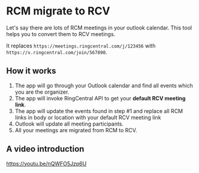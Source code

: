# RCM migrate to RCV

Let's say there are lots of RCM meetings in your outlook calendar. This tool helps you to convert them to RCV meetings.

It replaces `https://meetings.ringcentral.com/j/123456` with `https://v.ringcentral.com/join/567890`.


## How it works

1. The app will go through your Outlook calendar and find all events which you are the organizer.
2. The app will invoke RingCentral API to get your **default RCV meeting link**.
3. The app will update the events found in step #1 and replace all RCM links in body or location with your default RCV meeting link
4. Outlook will update all meeting participants.
5. All your meetings are migrated from RCM to RCV.


## A video introduction

https://youtu.be/nQWFO5Jzp6U
